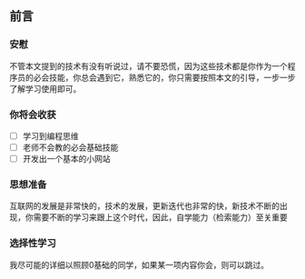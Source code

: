 ## 前言

### 安慰

不管本文提到的技术有没有听说过，请不要恐慌，因为这些技术都是你作为一个程序员的必会技能，你总会遇到它，熟悉它的，你只需要按照本文的引导，一步一步了解学习使用即可。

### 你将会收获

- [ ] 学习到编程思维
- [ ] 老师不会教的必会基础技能
- [ ] 开发出一个基本的小网站

### 思想准备

互联网的发展是非常快的，技术的发展，更新迭代也非常的快，新技术不断的出现，你需要不断的学习来跟上这个时代，因此，自学能力（检索能力）至关重要

### 选择性学习

我尽可能的详细以照顾0基础的同学，如果某一项内容你会，则可以跳过。